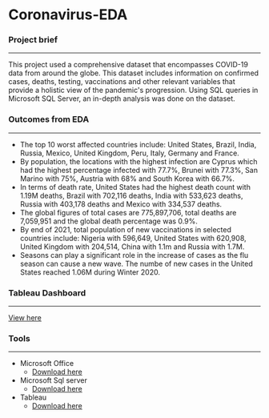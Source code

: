 # Coronavirus-EDA

### Project brief
---
This project used a comprehensive dataset that encompasses COVID-19 data from around the globe. This dataset includes information on confirmed cases, deaths, testing, vaccinations and other relevant variables that provide a holistic view of the pandemic's progression. Using SQL queries in Microsoft SQL Server, an in-depth analysis was done on the dataset.

### Outcomes from EDA
---
- The top 10 worst affected countries include: United States, Brazil, India, Russia, Mexico, United Kingdom, Peru, Italy, Germany and France.
- By population, the locations with the highest infection are Cyprus which had the highest percentage infected with 77.7%, Brunei with 77.3%, San Marino with 75%, Austria with 68% and South Korea with 66.7%.
- In terms of death rate, United States had the highest death count with 1.19M deaths, Brazil with 702,116 deaths, India with 533,623 deaths, Russia with 403,178 deaths and Mexico with 334,537 deaths.
- The global figures of total cases are 775,897,706, total deaths are 7,059,951 and the global death percentage was 0.9%. 
- By end of 2021, total population of new vaccinations in selected countries include: Nigeria with 596,649, United States with 620,908, United Kingdom with 204,514, China with 1.1m and Russia with 1.7M. 
- Seasons can play a significant role in the increase of cases as the flu season can cause a new wave. The numbe of new cases in the United States reached 1.06M during Winter 2020.
  
### Tableau Dashboard
---
[View here](https://public.tableau.com/app/profile/juwon.oluwole/viz/Covid19dashboard_17249520769460/Dashboard1?publish=yes)

### Tools
---
- Microsoft Office
    - [Download here](https://www.microsoft.com/en-us/microsoft-365/microsoft-office)
- Microsoft Sql server 
    - [Download here](https://www.microsoft.com/en-us/sql-server/sql-server-downloads)
- Tableau
    - [Download here](https://www.tableau.com/products/desktop/download)


